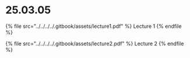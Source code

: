 # 25.03.05

{% file src="../../../../.gitbook/assets/lecture1.pdf" %}
Lecture 1
{% endfile %}

{% file src="../../../../.gitbook/assets/lecture2.pdf" %}
Lecture 2
{% endfile %}

